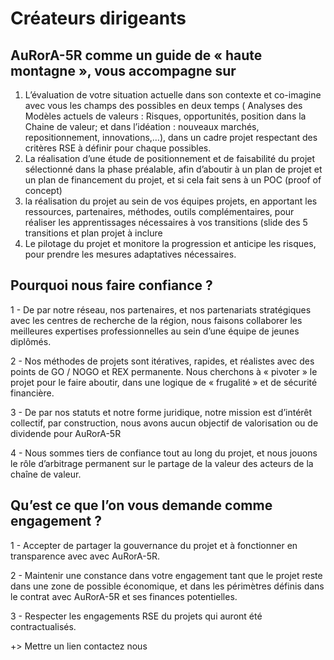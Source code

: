Créateurs dirigeants
====================

AuRorA-5R comme un guide de « haute montagne », vous accompagne sur
-------------------------------------------------------------------


1.  L’évaluation de votre situation actuelle dans son contexte et co-imagine avec vous les champs des possibles en deux temps ( Analyses des Modèles actuels de valeurs : Risques, opportunités, position dans la Chaine de valeur; et dans l’idéation : nouveaux marchés, repositionnement, innovations,…), dans un cadre projet respectant des critères RSE à définir pour chaque possibles.
2.  La réalisation d’une étude de positionnement et de faisabilité du projet sélectionné dans la phase préalable, afin d’aboutir à un plan de projet et un plan de financement du projet, et si cela fait sens à un POC (proof of concept)
3. la réalisation du projet au sein de vos équipes projets, en apportant les ressources, partenaires, méthodes, outils complémentaires, pour réaliser les apprentissages nécessaires à vos transitions (slide des 5 transitions et plan projet à inclure
4. Le pilotage du projet et monitore la progression et anticipe les risques, pour prendre les mesures adaptatives nécessaires.

Pourquoi nous faire confiance ?
-------------------------------

 1 - De par notre réseau, nos partenaires, et nos partenariats stratégiques avec les centres de recherche de la région, nous faisons collaborer les meilleures expertises professionnelles au sein d’une équipe de jeunes diplômés.

2 - Nos méthodes de projets sont itératives, rapides, et réalistes avec des points de GO / NOGO et REX permanente. Nous cherchons à « pivoter » le projet pour le faire aboutir, dans une logique de « frugalité » et de sécurité financière.

3 - De par nos statuts et notre forme juridique, notre mission est d’intérêt collectif, par construction, nous avons aucun objectif de valorisation ou de dividende pour AuRorA-5R

4 - Nous sommes tiers de confiance tout au long du projet, et nous jouons le rôle d’arbitrage permanent sur le partage de la valeur des acteurs de la chaîne de valeur.

Qu’est ce que l’on vous demande comme engagement ?
--------------------------------------------------

1 - Accepter de partager la gouvernance du projet et à fonctionner en transparence avec avec AuRorA-5R.

2 - Maintenir une constance dans votre engagement tant que le projet reste dans une zone de possible économique, et dans les périmètres définis dans le contrat avec AuRorA-5R et ses finances potentielles.

3 - Respecter les engagements RSE du projets qui auront été contractualisés.

+> Mettre un lien contactez nous 

